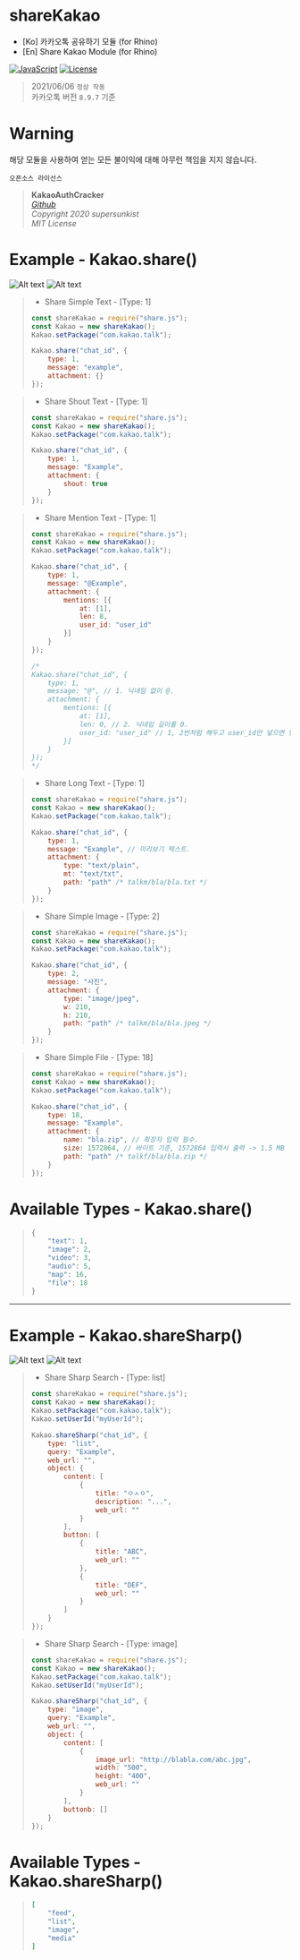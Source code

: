 # shareKakao

* [Ko] 카카오톡 공유하기 모듈 (for Rhino)
* [En] Share Kakao Module (for Rhino)

[![JavaScript](https://img.shields.io/badge/Built%20with-Javacript-informational?logo=javascript)](https://developer.mozilla.org/en-US/docs/Mozilla/Projects/Rhino)
[![License](https://img.shields.io/github/license/EliF-Lee/shareKakao)](./LICENSE)


> 2021/06/06 `정상 작동`  
>     카카오톡 버전 `8.9.7` 기준


# Warning
해당 모듈을 사용하여 얻는 모든 불이익에 대해 아무런 책임을 지지 않습니다.

`오픈소스 라이선스`   
> **KakaoAuthCracker**   
>     *[Github](https://github.com/junhyukso/KakaoAuthCracker)*   
>     *Copyright 2020 supersunkist*     
>     *MIT License*

# Example - Kakao.share()

![Alt text](sample/sample1.png)
![Alt text](sample/sample2.png)

> * Share Simple Text - [Type: 1]
> ``` javascript
> const shareKakao = require("share.js");
> const Kakao = new shareKakao();
> Kakao.setPackage("com.kakao.talk");
>
> Kakao.share("chat_id", {
>     type: 1,
>     message: "example",
>     attachment: {}
> });
>  ```
 
> * Share Shout Text - [Type: 1]
> ``` javascript
> const shareKakao = require("share.js");
> const Kakao = new shareKakao();
> Kakao.setPackage("com.kakao.talk");
>
> Kakao.share("chat_id", {
>     type: 1,
>     message: "Example",
>     attachment: {
>         shout: true
>     }
> });
> ```

> * Share Mention Text - [Type: 1]
> ``` javascript
> const shareKakao = require("share.js");
> const Kakao = new shareKakao();
> Kakao.setPackage("com.kakao.talk");
>
> Kakao.share("chat_id", {
>     type: 1,
>     message: "@Example",
>     attachment: {
>         mentions: [{
>             at: [1],
>             len: 8,
>             user_id: "user_id"
>         }]
>     }
> });
>
> /*
> Kakao.share("chat_id", { 
>     type: 1,
>     message: "@", // 1. 닉네임 없이 @.
>     attachment: {
>         mentions: [{
>             at: [1],
>             len: 0, // 2. 닉네임 길이를 0.
>             user_id: "user_id" // 1, 2번처럼 해두고 user_id만 넣으면 멘션 가능합니다.
>         }]
>     }
> });
> */
> ```

> * Share Long Text - [Type: 1]
> ``` javascript
> const shareKakao = require("share.js");
> const Kakao = new shareKakao();
> Kakao.setPackage("com.kakao.talk");
>
> Kakao.share("chat_id", {
>     type: 1,
>     message: "Example", // 미리보기 텍스트.
>     attachment: {
>         type: "text/plain",
>         mt: "text/txt",
>         path: "path" /* talkm/bla/bla.txt */
>     }
> });
> ```

> * Share Simple Image - [Type: 2]
> ``` javascript
> const shareKakao = require("share.js");
> const Kakao = new shareKakao();
> Kakao.setPackage("com.kakao.talk");
>
> Kakao.share("chat_id", {
>     type: 2,
>     message: "사진",
>     attachment: {
>         type: "image/jpeg",
>         w: 210,
>         h: 210,
>         path: "path" /* talkm/bla/bla.jpeg */
>     }
> });
> ```

> * Share Simple File - [Type: 18]
> ``` javascript
> const shareKakao = require("share.js");
> const Kakao = new shareKakao();
> Kakao.setPackage("com.kakao.talk");
>
> Kakao.share("chat_id", {
>     type: 18,
>     message: "Example",
>     attachment: {
>         name: "bla.zip", // 확장자 입력 필수.
>         size: 1572864, // 바이트 기준, 1572864 입력시 출력 -> 1.5 MB
>         path: "path" /* talkf/bla/bla.zip */
>     }
> });
> ```

# Available Types - Kakao.share()
> ``` javascript
> {
>     "text": 1,
>     "image": 2,
>     "video": 3,
>     "audio": 5,
>     "map": 16,
>     "file": 18
> }
> ```

* * *

# Example - Kakao.shareSharp()

![Alt text](sample/sample3.JPG)
![Alt text](sample/sample4.JPG)

> * Share Sharp Search - [Type: list]
> ``` javascript
> const shareKakao = require("share.js");
> const Kakao = new shareKakao();
> Kakao.setPackage("com.kakao.talk");
> Kakao.setUserId("myUserId");
>
> Kakao.shareSharp("chat_id", {
>     type: "list",
>     query: "Example",
>     web_url: "",
>     object: {
>         content: [
>             {
>                 title: "ㅇㅅㅇ",
>                 description: "...",
>                 web_url: ""
>             }
>         ],
>         button: [
>             {
>                 title: "ABC",
>                 web_url: ""
>             },
>             {
>                 title: "DEF",
>                 web_url: ""
>             }
>         ]
>     }
> });
>  ```

> * Share Sharp Search - [Type: image]
> ``` javascript
> const shareKakao = require("share.js");
> const Kakao = new shareKakao();
> Kakao.setPackage("com.kakao.talk");
> Kakao.setUserId("myUserId");
> 
> Kakao.shareSharp("chat_id", {
>     type: "image",
>     query: "Example",
>     web_url: "",
>     object: {
>         content: [
>             {
>                 image_url: "http://blabla.com/abc.jpg",
>                 width: "500",
>                 height: "400",
>                 web_url: ""
>             }
>         ],
>         buttonb: []
>     }
> });
>  ```

# Available Types - Kakao.shareSharp()
> ``` json
> [
>     "feed",
>     "list",
>     "image",
>     "media"
> ]
> ```
